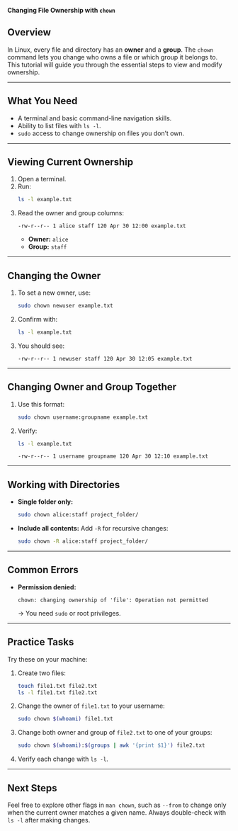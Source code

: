 **Changing File Ownership with `chown`**  

## Overview
In Linux, every file and directory has an **owner** and a **group**. The `chown` command lets you change who owns a file or which group it belongs to. This tutorial will guide you through the essential steps to view and modify ownership.

---

## What You Need
- A terminal and basic command-line navigation skills.  
- Ability to list files with `ls -l`.  
- `sudo` access to change ownership on files you don’t own.

---

## Viewing Current Ownership
1. Open a terminal.  
2. Run:
   ```bash
   ls -l example.txt
   ```
3. Read the owner and group columns:
   ```
   -rw-r--r-- 1 alice staff 120 Apr 30 12:00 example.txt
   ```
   - **Owner:** `alice`  
   - **Group:** `staff`

---

## Changing the Owner
1. To set a new owner, use:
   ```bash
   sudo chown newuser example.txt
   ```
2. Confirm with:
   ```bash
   ls -l example.txt
   ```
3. You should see:
   ```
   -rw-r--r-- 1 newuser staff 120 Apr 30 12:05 example.txt
   ```

---

## Changing Owner and Group Together
1. Use this format:
   ```bash
   sudo chown username:groupname example.txt
   ```
2. Verify:
   ```bash
   ls -l example.txt
   ```
   ```
   -rw-r--r-- 1 username groupname 120 Apr 30 12:10 example.txt
   ```

---

## Working with Directories
- **Single folder only:**
  ```bash
  sudo chown alice:staff project_folder/
  ```
- **Include all contents:** Add `-R` for recursive changes:
  ```bash
  sudo chown -R alice:staff project_folder/
  ```

---

## Common Errors
- **Permission denied:**
  ```
  chown: changing ownership of 'file': Operation not permitted
  ```
  → You need `sudo` or root privileges.

---

## Practice Tasks
Try these on your machine:
1. Create two files:
   ```bash
   touch file1.txt file2.txt
   ls -l file1.txt file2.txt
   ```
2. Change the owner of `file1.txt` to your username:
   ```bash
   sudo chown $(whoami) file1.txt
   ```
3. Change both owner and group of `file2.txt` to one of your groups:
   ```bash
   sudo chown $(whoami):$(groups | awk '{print $1}') file2.txt
   ```
4. Verify each change with `ls -l`.

---

## Next Steps
Feel free to explore other flags in `man chown`, such as `--from` to change only when the current owner matches a given name. Always double-check with `ls -l` after making changes.

